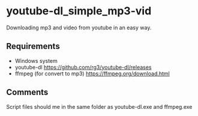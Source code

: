 # youtube-dl_simple_mp3-vid
Downloading mp3 and video from youtube in an easy way.
## Requirements
- Windows system
- youtube-dl https://github.com/rg3/youtube-dl/releases
- ffmpeg (for convert to mp3) https://ffmpeg.org/download.html
## Comments
Script files should me in the same folder as youtube-dl.exe and ffmpeg.exe
